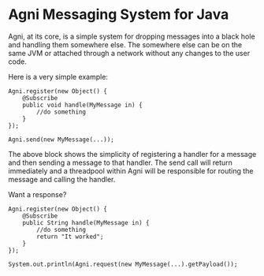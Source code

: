 # Agni Messaging System for Java

Agni, at its core, is a simple system for dropping messages into a black hole and handling them somewhere else.  The somewhere else can be on the same JVM or attached through a network without any changes to the user code.

Here is a very simple example:

    Agni.register(new Object() {
        @Subscribe
        public void handle(MyMessage in) {
            //do something
        }
    });

    Agni.send(new MyMessage(...));

The above block shows the simplicity of registering a handler for a message and then sending a message to that handler.  The send call will return immediately and a threadpool within Agni will be responsible for routing the message and calling the handler.

Want a response?

    Agni.register(new Object() {
        @Subscribe
        public String handle(MyMessage in) {
            //do something
            return "It worked";
        }
    });

    System.out.println(Agni.request(new MyMessage(...).getPayload());

